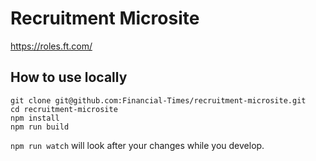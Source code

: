 # Recruitment Microsite

https://roles.ft.com/

## How to use locally
```
git clone git@github.com:Financial-Times/recruitment-microsite.git
cd recruitment-microsite
npm install
npm run build
```

`npm run watch` will look after your changes while you develop.
